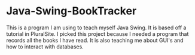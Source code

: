 # Java-Swing-BookTracker

This is a program I am using to teach myself Java Swing.
It is based off a tutorial in PluralSite.
I picked this project because I needed a program that records all the books I have read.
It is also teaching me about GUI's and how to interact with databases.

